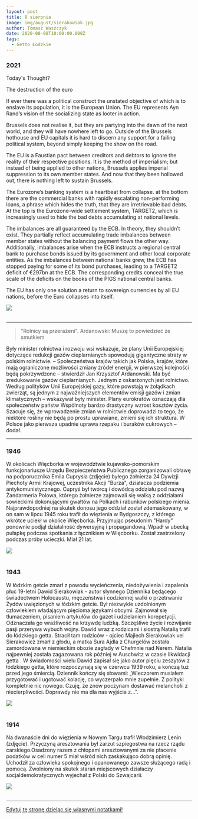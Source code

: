 ```yaml
---
layout: post
title: 8 sierpnia
image: img/august/sierakowiak.jpg
author: Tomasz Waszczyk
date: 2020-08-08T10:00:00.000Z
tags:
  - Getto Łódzkie
---
```


### 2021

Today's Thought?

The destruction of the euro

If ever there was a political construct the unstated objective of which is to enslave its population, it is the European Union. The EU represents Ayn Rand’s vision of the socializing state as looter in action.

Brussels does not realise it, but they are partying into the dawn of the next world, and they will have nowhere left to go. Outside of the Brussels hothouse and EU capitals it is hard to discern any support for a failing political system, beyond simply keeping the show on the road.

The EU is a Faustian pact between creditors and debtors to ignore the reality of their respective positions. It is the method of imperialism; but instead of being applied to other nations, Brussels applies imperial suppression to its own member states. And now that they been hollowed out, there is nothing left to sustain Brussels.

The Eurozone’s banking system is a heartbeat from collapse. at the bottom there are the commercial banks with rapidly escalating non-performing loans, a phrase which hides the truth, that they are irretrievable bad debts. At the top is the Eurozone-wide settlement system, TARGET2, which is increasingly used to hide the bad debts accumulating at national levels.

The imbalances are all guaranteed by the ECB. In theory, they shouldn’t exist. They partially reflect accumulating trade imbalances between member states without the balancing payment flows the other way. Additionally, imbalances arise when the ECB instructs a regional central bank to purchase bonds issued by its government and other local corporate entities. As the imbalances between national banks grew, the ECB has stopped paying for some of its bond purchases, leading to a TARGET2 deficit of €297bn at the ECB. The corresponding credits conceal the true scale of the deficits on the books of the PIGS national central banks.

The EU has only one solution a return to sovereign currencies by all EU nations, before the Euro collapses into itself.

<img src="./img/august/euro2021.jpeg"><br><br>

---

> "Rolnicy są przerażeni". Ardanowski: Muszę to powiedzieć ze smutkiem

Były minister rolnictwa i rozwoju wsi wskazuje, że plany Unii Europejskiej dotyczące redukcji gazów cieplarnianych spowodują gigantyczne straty w polskim rolnictwie. – Społeczeństwa krajów takich jak Polska, krajów, które mają ograniczone możliwości zmiany źródeł energii, w pierwszej kolejności będą pokrzywdzone – stwierdził Jan Krzysztof Ardanowski.
Ma być zredukowanie gazów cieplarnianych. Jednym z oskarżonych jest rolnictwo. Według polityków Unii Europejskiej gazy, które powstają w żołądkach zwierząt, są jednym z najważniejszych elementów emisji gazów i zmian klimatycznych – wskazywał były minister.
Plany eurokratów oznaczają dla społeczeństw państw Wspólnoty bardzo drastyczny wzrost kosztów życia.
Szacuje się, że wprowadzenie zmian w rolnictwie doprowadzi to tego, że niektóre rośliny nie będą po prostu uprawiane, zmieni się ich struktura. W Polsce jako pierwsza upadnie uprawa rzepaku i buraków cukrowych – dodał.

---

### 1946

W okolicach Więcborka w województwie kujawsko-pomorskim funkcjonariusze Urzędu Bezpieczeństwa Publicznego zorganizowali obławę na podporucznika Emila Cuprysia (zdjęcie) byłego żołnierza 24 Dywizji Piechoty Armii Krajowej, uczestnika Akcji "Burza", działacza podziemia antykomunistycznego.  Cupryś był twórcą i dowódcą oddziału pod nazwą Żandarmeria Polowa, którego żołnierze zajmowali się walką z oddziałami sowieckimi dokonującymi gwałtów na Polkach i rabunków polskiego mienia. Najprawdopodniej na skutek donosu jego oddział został zdemaskowany, w on sam w lipcu 1945 roku trafił do więzienia w Bydgoszczy, z którego wkrótce uciekł w okolice Więcborka. Przyjmując pseudonim "Hardy" ponownie podjął działalność dywersyjną i propagandową. Wpadł w ubecką pułapkę podczas spotkania z łącznikiem w Więcborku. Został zastrzelony podczas próby ucieczki. Miał 21 lat.

<img src="./img/august/emilacuprysia.jpg"><br><br>

### 1943

W łódzkim getcie zmarł z powodu wycieńczenia, niedożywienia i zapalenia płuc 
19-letni Dawid Sierakowiak - autor słynnego Dziennika będącego świadectwem Holocaustu, męczeństwa i codziennej walki o przetrwanie Żydów uwięzionych w łódzkim getcie. Był niezwykle uzdolnionym człowiekiem władającym pięcioma językami obcymi. Zajmował się tłumaczeniem, pisaniem artykułów do gazet i udzielaniem korepetycji. Odznaczała go wrażliwość na krzywdę ludzką. Szczęśliwe życie i rozwijanie pasji przerywa wybuch wojny. Dawid wraz z rodzicami i siostrą Natalią trafił do łódzkiego getta. Stracił tam rodziców - ojciec Majlech Sierakowiak  vel Sierakowicz zmarł z głodu, a matka Sura Ajdla z Churgelów została zamordowana w niemieckim obozie zagłady w Chełmnie nad Nerem. Natalia najpewniej  została zagazowana rok później w Auschwitz w czasie likwidacji getta . W świadomości wielu Dawid zapisał się jako autor pięciu zeszytów z łódzkiego getta, które rozpoczynają się w czerwcu 1939 roku, a kończą tuż przed jego śmiercią. Dziennik kończy się słowami: „Wieczorem musiałem przygotować i ugotować kolację, co wyczerpało mnie zupełnie. Z polityki kompletnie nic nowego. Czuję, że znów poczynam dostawać melancholii z niecierpliwości. Doprawdy nie ma dla nas wyjścia z…”.

<img src="./img/august/sierakowiak.jpg"><br><br>

### 1914

Na dwanaście dni do więzienia w Nowym Targu trafił Włodzimierz Lenin (zdjęcie). Przyczyną aresztowania był zarzut szpiegostwa na rzecz rządu carskiego.Osadzony razem z chłopami aresztowanymi za nie płacenie podatków w celi numer 5 miał wśród nich zaskakująco dobrą opinię. Uchodził za człowieka spokojnego i opanowanego zawsze służącego radą i pomocą. Zwolniony na skutek starań miejscowych działaczy socjaldemokratycznych wyjechał z Polski do Szwajcarii.

<img src="./img/august/lenin.jpg"><br><br>

---

<a href="https://github.com/TomaszWaszczyk/historia.waszczyk.com/edit/master/src/content/august-8.md" target="_blank">Edytuj tę stronę dzieląc się własnymi notatkami!</a>
